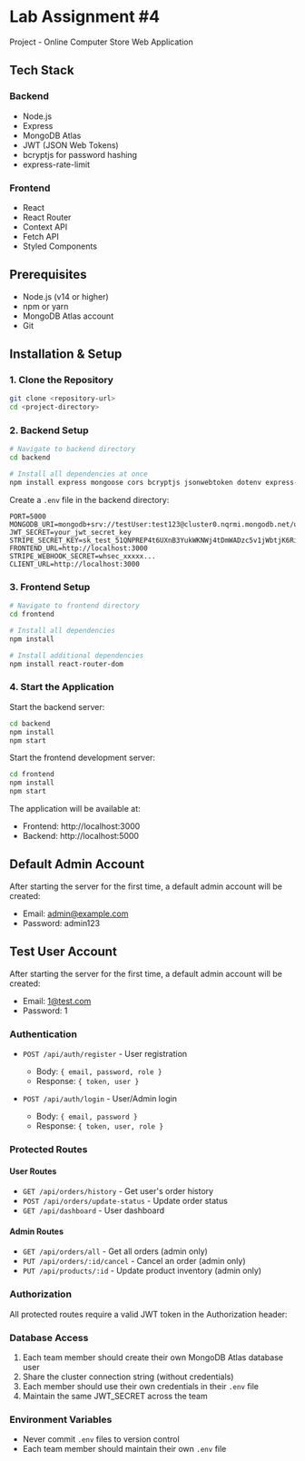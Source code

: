 # Lab Assignment #4

Project - Online Computer Store Web Application

## Tech Stack

### Backend

- Node.js
- Express
- MongoDB Atlas
- JWT (JSON Web Tokens)
- bcryptjs for password hashing
- express-rate-limit

### Frontend

- React
- React Router
- Context API
- Fetch API
- Styled Components

## Prerequisites

- Node.js (v14 or higher)
- npm or yarn
- MongoDB Atlas account
- Git

## Installation & Setup

### 1. Clone the Repository

```bash
git clone <repository-url>
cd <project-directory>
```

### 2. Backend Setup

```bash
# Navigate to backend directory
cd backend

# Install all dependencies at once
npm install express mongoose cors bcryptjs jsonwebtoken dotenv express-rate-limit
```

Create a `.env` file in the backend directory:

```env
PORT=5000
MONGODB_URI=mongodb+srv://testUser:test123@cluster0.nqrmi.mongodb.net/userauth
JWT_SECRET=your_jwt_secret_key
STRIPE_SECRET_KEY=sk_test_51QNPREP4t6UXnB3YukWKNWj4tDmWADzc5v1jWbtjK6RiOuxJu7BcZr3A1aKGs5K3LXB5P8r3fJeVgYOOe6Cf5dlr00kANf5owx
FRONTEND_URL=http://localhost:3000
STRIPE_WEBHOOK_SECRET=whsec_xxxxx...
CLIENT_URL=http://localhost:3000
```

### 3. Frontend Setup

```bash
# Navigate to frontend directory
cd frontend

# Install all dependencies
npm install

# Install additional dependencies
npm install react-router-dom
```

### 4. Start the Application

Start the backend server:

```bash
cd backend
npm install
npm start
```

Start the frontend development server:

```bash
cd frontend
npm install
npm start
```

The application will be available at:

- Frontend: http://localhost:3000
- Backend: http://localhost:5000

## Default Admin Account

After starting the server for the first time, a default admin account will be created:

- Email: admin@example.com
- Password: admin123

## Test User Account

After starting the server for the first time, a default admin account will be created:

- Email: 1@test.com
- Password: 1

### Authentication

- `POST /api/auth/register` - User registration

  - Body: `{ email, password, role }`
  - Response: `{ token, user }`

- `POST /api/auth/login` - User/Admin login
  - Body: `{ email, password }`
  - Response: `{ token, user, role }`

### Protected Routes

#### User Routes

- `GET /api/orders/history` - Get user's order history
- `POST /api/orders/update-status` - Update order status
- `GET /api/dashboard` - User dashboard

#### Admin Routes

- `GET /api/orders/all` - Get all orders (admin only)
- `PUT /api/orders/:id/cancel` - Cancel an order (admin only)
- `PUT /api/products/:id` - Update product inventory (admin only)

### Authorization

All protected routes require a valid JWT token in the Authorization header:

### Database Access

1. Each team member should create their own MongoDB Atlas database user
2. Share the cluster connection string (without credentials)
3. Each member should use their own credentials in their `.env` file
4. Maintain the same JWT_SECRET across the team

### Environment Variables

- Never commit `.env` files to version control
- Each team member should maintain their own `.env` file
